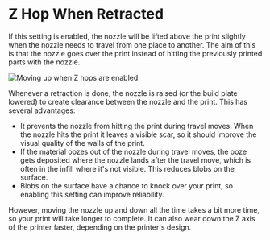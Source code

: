 Z Hop When Retracted
====
If this setting is enabled, the nozzle will be lifted above the print slightly when the nozzle needs to travel from one place to another. The aim of this is that the nozzle goes over the print instead of hitting the previously printed parts with the nozzle.

![Moving up when Z hops are enabled](../images/retraction_hop_enabled.svg)

Whenever a retraction is done, the nozzle is raised (or the build plate lowered) to create clearance between the nozzle and the print. This has several advantages:
* It prevents the nozzle from hitting the print during travel moves. When the nozzle hits the print it leaves a visible scar, so it should improve the visual quality of the walls of the print.
* If the material oozes out of the nozzle during travel moves, the ooze gets deposited where the nozzle lands after the travel move, which is often in the infill where it's not visible. This reduces blobs on the surface.
* Blobs on the surface have a chance to knock over your print, so enabling this setting can improve reliability.

However, moving the nozzle up and down all the time takes a bit more time, so your print will take longer to complete. It can also wear down the Z axis of the printer faster, depending on the printer's design.